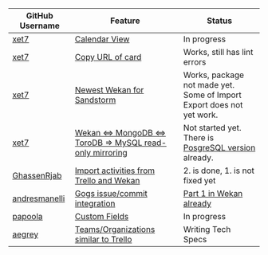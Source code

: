 GitHub Username | Feature | Status
------------ | ------------- | ------------
[xet7](https://github.com/xet7) | [Calendar View](https://github.com/wekan/wekan/issues/808) | In progress
[xet7](https://github.com/xet7) | [Copy URL of card](https://github.com/wekan/wekan/issues/1188) | Works, still has lint errors
[xet7](https://github.com/xet7) | [Newest Wekan for Sandstorm](https://github.com/wekan/wekan/issues/799) | Works, package not made yet. Some of Import Export does not yet work.
[xet7](https://github.com/xet7) | [Wekan <=> MongoDB <=> ToroDB => MySQL read-only mirroring](https://github.com/torodb/stampede/issues/203) | Not started yet. There is [PosgreSQL version](https://github.com/wekan/wekan-postgresql) already.
[GhassenRjab](https://github.com/GhassenRjab) | [Import activities from Trello and Wekan](https://github.com/wekan/wekan/pull/1187) | 2. is done, 1. is not fixed yet
[andresmanelli](https://github.com/andresmanelli) | [Gogs issue/commit integration](https://github.com/wekan/wekan/issues/253) | [Part 1 in Wekan already](https://github.com/wekan/wekan/pull/1189)
[papoola](https://github.com/papoola) | [Custom Fields](https://github.com/wekan/wekan/issues/807) | In progress
[aegrey](https://github.com/aegrey) | [Teams/Organizations similar to Trello](https://github.com/wekan/wekan/issues/802) | Writing Tech Specs
